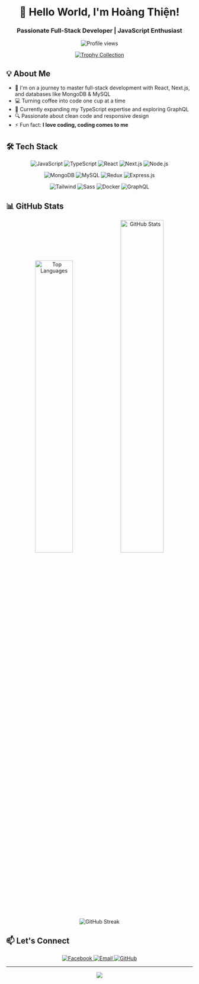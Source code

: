 <h1 align="center">👋 Hello World, I'm Hoàng Thiện!</h1>
<h3 align="center">Passionate Full-Stack Developer | JavaScript Enthusiast</h3>

<p align="center">
  <img src="https://komarev.com/ghpvc/?username=hoangthien77&label=Profile%20views&color=0e75b6&style=flat" alt="Profile views" />
</p>

<p align="center">
  <a href="https://github.com/ryo-ma/github-profile-trophy">
    <img src="https://github-profile-trophy.vercel.app/?username=hoangthien77&theme=darkhub&column=7" alt="Trophy Collection" />
  </a>
</p>

## 💡 About Me

- 🚀 I'm on a journey to master full-stack development with React, Next.js, and databases like MongoDB & MySQL
- 💻 Turning coffee into code one cup at a time
- 🌱 Currently expanding my TypeScript expertise and exploring GraphQL
- 🔍 Passionate about clean code and responsive design
- ⚡ Fun fact: **I love coding, coding comes to me**

## 🛠️ Tech Stack

<p align="center">
  <img src="https://img.shields.io/badge/JavaScript-F7DF1E?style=for-the-badge&logo=javascript&logoColor=black" alt="JavaScript" />
  <img src="https://img.shields.io/badge/TypeScript-007ACC?style=for-the-badge&logo=typescript&logoColor=white" alt="TypeScript" />
  <img src="https://img.shields.io/badge/React-20232A?style=for-the-badge&logo=react&logoColor=61DAFB" alt="React" />
  <img src="https://img.shields.io/badge/Next.js-000000?style=for-the-badge&logo=nextdotjs&logoColor=white" alt="Next.js" />
  <img src="https://img.shields.io/badge/Node.js-339933?style=for-the-badge&logo=nodedotjs&logoColor=white" alt="Node.js" />
</p>

<p align="center">
  <img src="https://img.shields.io/badge/MongoDB-4EA94B?style=for-the-badge&logo=mongodb&logoColor=white" alt="MongoDB" />
  <img src="https://img.shields.io/badge/MySQL-005C84?style=for-the-badge&logo=mysql&logoColor=white" alt="MySQL" />
  <img src="https://img.shields.io/badge/Redux-593D88?style=for-the-badge&logo=redux&logoColor=white" alt="Redux" />
  <img src="https://img.shields.io/badge/Express.js-000000?style=for-the-badge&logo=express&logoColor=white" alt="Express.js" />
</p>

<p align="center">
  <img src="https://img.shields.io/badge/Tailwind_CSS-38B2AC?style=for-the-badge&logo=tailwind-css&logoColor=white" alt="Tailwind" />
  <img src="https://img.shields.io/badge/Sass-CC6699?style=for-the-badge&logo=sass&logoColor=white" alt="Sass" />
  <img src="https://img.shields.io/badge/Docker-2CA5E0?style=for-the-badge&logo=docker&logoColor=white" alt="Docker" />
  <img src="https://img.shields.io/badge/GraphQl-E10098?style=for-the-badge&logo=graphql&logoColor=white" alt="GraphQL" />
</p>

## 📊 GitHub Stats

<div align="center">
  <img src="https://github-readme-stats.vercel.app/api/top-langs/?username=hoangthien77&theme=radical&hide_border=true&layout=compact" alt="Top Languages" width="45%" />
  <img src="https://github-readme-stats.vercel.app/api?username=hoangthien77&show_icons=true&theme=radical&hide_border=true" alt="GitHub Stats" width="48%" />
</div>

<p align="center">
  <img src="https://github-readme-streak-stats.herokuapp.com/?user=hoangthien77&theme=radical&hide_border=true" alt="GitHub Streak" />
</p>

## 📫 Let's Connect

<p align="center">
  <a href="https://www.facebook.com/hoang.thien.82289/" target="_blank">
    <img src="https://img.shields.io/badge/Facebook-1877F2?style=for-the-badge&logo=facebook&logoColor=white" alt="Facebook" />
  </a>
  <a href="mailto:pewpew1232002@gmail.com">
    <img src="https://img.shields.io/badge/Gmail-D14836?style=for-the-badge&logo=gmail&logoColor=white" alt="Email" />
  </a>
  <a href="https://github.com/hoangthien77">
    <img src="https://img.shields.io/badge/GitHub-100000?style=for-the-badge&logo=github&logoColor=white" alt="GitHub" />
  </a>
</p>

---

<p align="center">
  <img src="https://readme-typing-svg.herokuapp.com/?lines=Thanks+for+visiting!;Let's+build+something+awesome+together!&center=true&width=380&height=45">
</p>

